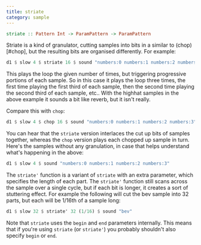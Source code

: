 ```yaml
---
title: striate
category: sample
---
```


~~~~ haskell
striate :: Pattern Int -> ParamPattern -> ParamPattern
~~~~

Striate is a kind of granulator, cutting samples into bits in a similar to (chop)[#chop], but the resulting bits are organised differently. For example:

~~~~ haskell
d1 $ slow 4 $ striate 16 $ sound "numbers:0 numbers:1 numbers:2 numbers:3"
~~~~

This plays the loop the given number of times, but triggering
progressive portions of each sample. So in this case it plays the loop
three times, the first time playing the first third of each sample,
then the second time playing the second third of each sample, etc..
With the highhat samples in the above example it sounds a bit like
reverb, but it isn't really.

Compare this with `chop`:

~~~~ haskell
d1 $ slow 4 $ chop 16 $ sound "numbers:0 numbers:1 numbers:2 numbers:3"
~~~~

You can hear that the `striate` version interlaces the cut up bits of samples together, whereas the `chop` version plays each chopped up sample in turn. Here's the samples without any granulation, in case that helps understand what's happening in the above:

~~~~ haskell
d1 $ slow 4 $ sound "numbers:0 numbers:1 numbers:2 numbers:3"
~~~~

The `striate'` function is a variant of `striate` with an extra
parameter, which specifies the length of each part. The `striate'`
function still scans across the sample over a single cycle, but if
each bit is longer, it creates a sort of stuttering effect. For
example the following will cut the bev sample into 32 parts, but each
will be 1/16th of a sample long:

~~~~ haskell
d1 $ slow 32 $ striate' 32 (1/16) $ sound "bev"
~~~~

Note that `striate` uses the `begin` and `end` parameters
internally. This means that if you're using `striate` (or `striate'`)
you probably shouldn't also specify `begin` or `end`.
